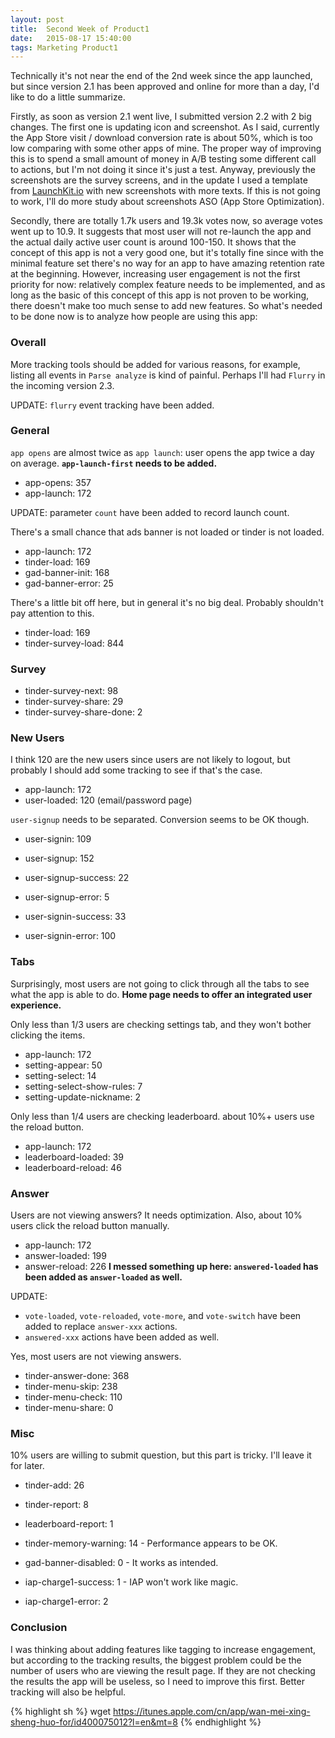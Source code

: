```yaml
---
layout: post
title:  Second Week of Product1
date:   2015-08-17 15:40:00
tags: Marketing Product1
---
```


Technically it's not near the end of the 2nd week since the app launched, but since version 2.1 has been approved and online for more than a day, I'd like to do a little summarize.

Firstly, as soon as version 2.1 went live, I submitted version 2.2 with 2 big changes. The first one is updating icon and screenshot. As I said, currently the App Store visit / download conversion rate is about 50%, which is too low comparing with some other apps of mine. The proper way of improving this is to spend a small amount of money in A/B testing some different call to actions, but I'm not doing it since it's just a test. Anyway, previously the screenshots are the survey screens, and in the update I used a template from [LaunchKit.io](http://launchkit.io) with new screenshots with more texts. If this is not going to work, I'll do more study about screenshots ASO (App Store Optimization).

Secondly, there are totally 1.7k users and 19.3k votes now, so average votes went up to 10.9. It suggests that most user will not re-launch the app and the actual daily active user count is around 100-150. It shows that the concept of this app is not a very good one, but it's totally fine since with the minimal feature set there's no way for an app to have amazing retention rate at the beginning. However, increasing user engagement is not the first priority for now: relatively complex feature needs to be implemented, and as long as the basic of this concept of this app is not proven to be working, there doesn't make too much sense to add new features. So what's needed to be done now is to analyze how people are using this app:

### Overall

More tracking tools should be added for various reasons, for example, listing all events in `Parse analyze` is kind of painful. Perhaps I'll had `Flurry` in the incoming version 2.3.

UPDATE: `flurry` event tracking have been added.

### General

`app opens` are almost twice as `app launch`: user opens the app twice a day on average. **`app-launch-first` needs to be added.**

- app-opens: 357
- app-launch: 172

UPDATE: parameter `count` have been added to record launch count.

There's a small chance that ads banner is not loaded or tinder is not loaded.

- app-launch: 172
- tinder-load: 169
- gad-banner-init: 168
- gad-banner-error: 25

There's a little bit off here, but in general it's no big deal. Probably shouldn't pay attention to this.

- tinder-load: 169
- tinder-survey-load: 844

### Survey

- tinder-survey-next: 98
- tinder-survey-share: 29
- tinder-survey-share-done: 2

### New Users

I think 120 are the new users since users are not likely to logout, but probably I should add some tracking to see if that's the case.

- app-launch: 172
- user-loaded: 120 (email/password page)

`user-signup` needs to be separated. Conversion seems to be OK though.

- user-signin: 109
- user-signup: 152
- user-signup-success: 22
- user-signup-error: 5

- user-signin-success: 33
- user-signin-error: 100

### Tabs

Surprisingly, most users are not going to click through all the tabs to see what the app is able to do. **Home page needs to offer an integrated user experience.**

Only less than 1/3 users are checking settings tab, and they won't bother clicking the items.

- app-launch: 172
- setting-appear: 50
- setting-select: 14
- setting-select-show-rules: 7
- setting-update-nickname: 2

Only less than 1/4 users are checking leaderboard. about 10%+ users use the reload button.

- app-launch: 172
- leaderboard-loaded: 39
- leaderboard-reload: 46

### Answer

Users are not viewing answers? It needs optimization. Also, about 10% users click the reload button manually.

- app-launch: 172
- answer-loaded: 199
- answer-reload: 226
**I messed something up here: `answered-loaded` has been added as `answer-loaded` as well.**

UPDATE:

- `vote-loaded`, `vote-reloaded`, `vote-more`, and `vote-switch` have been added to replace `answer-xxx` actions.
- `answered-xxx` actions have been added as well.

Yes, most users are not viewing answers.

- tinder-answer-done: 368
- tinder-menu-skip: 238
- tinder-menu-check: 110
- tinder-menu-share: 0

### Misc

10% users are willing to submit question, but this part is tricky. I'll leave it for later.

- tinder-add: 26
- tinder-report: 8
- leaderboard-report: 1

- tinder-memory-warning: 14 - Performance appears to be OK.
- gad-banner-disabled: 0 - It works as intended.
- iap-charge1-success: 1 - IAP won't work like magic.
- iap-charge1-error: 2

### Conclusion

I was thinking about adding features like tagging to increase engagement, but according to the tracking results, the biggest problem could be the number of users who are viewing the result page. If they are not checking the results the app will be useless, so I need to improve this first. Better tracking will also be helpful.

{% highlight sh %}
wget https://itunes.apple.com/cn/app/wan-mei-xing-sheng-huo-for/id400075012?l=en&mt=8
{% endhighlight %}

